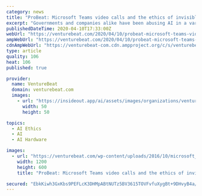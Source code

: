 ```yaml
---
category: news
title: "ProBeat: Microsoft Teams video calls and the ethics of invisible AI"
excerpt: "Governments and companies alike have been abusing AI in a variety of ways. But even AI features clearly designed to help humans do something as basic as communicate clearly come with ethical questions for the companies and developers that build them. The discussion Aichner and I had gave me a brief glimpse into what businesses and developers ..."
publishedDateTime: 2020-04-10T17:33:00Z
webUrl: "https://venturebeat.com/2020/04/10/probeat-microsoft-teams-video-calls-and-the-ethics-of-invisible-ai/"
ampWebUrl: "https://venturebeat.com/2020/04/10/probeat-microsoft-teams-video-calls-and-the-ethics-of-invisible-ai/amp/"
cdnAmpWebUrl: "https://venturebeat-com.cdn.ampproject.org/c/s/venturebeat.com/2020/04/10/probeat-microsoft-teams-video-calls-and-the-ethics-of-invisible-ai/amp/"
type: article
quality: 106
heat: 106
published: true

provider:
  name: VentureBeat
  domain: venturebeat.com
  images:
    - url: "https://insideout.app/ai/assets/images/organizations/venturebeat.com-50x50.jpg"
      width: 50
      height: 50

topics:
  - AI Ethics
  - AI
  - AI Hardware

images:
  - url: "https://venturebeat.com/wp-content/uploads/2016/10/microsoft_teams.png?fit=1200%2C600&strip=all"
    width: 1200
    height: 600
    title: "ProBeat: Microsoft Teams video calls and the ethics of invisible AI"

secured: "EbkKiwh3GxKbs9PEFLcK3DHMpABtNUTz5BV3615TOVFvfuXygBt+9DHvyB4a/LIYuU6pXpg6xuOvn+sNj9hW1MhB4bsflRSBLpu4qe7IDVIAikK80tyqD3aoMQOBjFuFy8SVZECsj5uZ9Ld1vB70rBnEHS2eqVHyJxFFOyRwzL5n2Icg+adY/o3HnrmE5gRqN7qj0wp1HYhMobA4jNASLhqmTIhdqHtCY/+Lakmz4xcDB3QpE+rvVSRcZaCyeSTWE7ri+dPSQ0tV7coMPgJCoDpM/TAtedmbYXPo8JJCwv87U8Hylsx/+4QdYOnqfBigA1Uow/kq8Zu7AtivOmU/EAN7CKW/XNfsMxJeeeW5zY+VmSkN9XtpUdg8yBpvgAYoSEj+TZG/oO76v570DBNHqMSKLgDiSo8IyRKtj6/ur+smqaQl6MkQa2H3JVqcozookxbipV4dguh5JjS0IKCehGAi3Qm0iV7QmyY8q8NGeao=;pyxrcEOEHmaqxEYBf3oz7A=="
---
```


